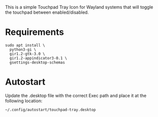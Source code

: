 This is a simple Touchpad Tray Icon for Wayland systems that will toggle the touchpad between enabled/disabled.

# Requirements

```
sudo apt install \
  python3-gi \
  gir1.2-gtk-3.0 \
  gir1.2-appindicator3-0.1 \
  gsettings-desktop-schemas
```

# Autostart

Update the .desktop file with the correct Exec path and place it at the following location:

```
~/.config/autostart/touchpad-tray.desktop
```
